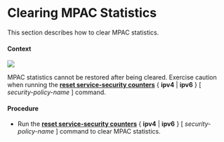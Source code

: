 Clearing MPAC Statistics
========================

This section describes how to clear MPAC statistics.

#### Context

![](../../../../public_sys-resources/notice_3.0-en-us.png) 

MPAC statistics cannot be restored
after being cleared. Exercise caution when running the [**reset service-security
counters**](cmdqueryname=reset+service-security+counters) { **ipv4** | **ipv6** } [ *security-policy-name* ] command.



#### Procedure

* Run the [**reset service-security counters**](cmdqueryname=reset+service-security+counters) { **ipv4** | **ipv6** } [ *security-policy-name* ] command to clear MPAC statistics.